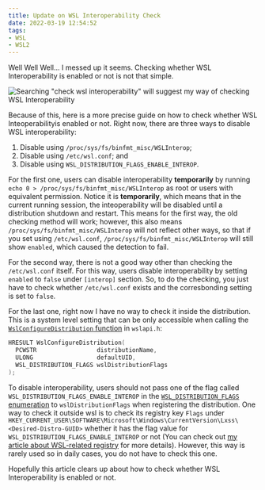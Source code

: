 ```yaml
---
title: Update on WSL Interoperability Check
date: 2022-03-19 12:54:52
tags:
- WSL
- WSL2
---
```


Well Well Well... I messed up it seems. Checking whether WSL Interoperability is enabled or not is not that simple.

![Searching "check wsl interoperability" will suggest my way of checking WSL Interoperability](https://cdn.patrickwu.space/posts/dev/wsl/wsl-wrong-interop.png)

Because of this, here is a more precise guide on how to check whether WSL Inteoperabilityis enabled or not. Right now, there are three ways to disable WSL interoperability:

1. Disable using `/proc/sys/fs/binfmt_misc/WSLInterop`;
2. Disable using `/etc/wsl.conf`; and
3. Disable using `WSL_DISTRIBUTION_FLAGS_ENABLE_INTEROP`.

For the first one, users can disable interoperability **temporarily** by running `echo 0 > /proc/sys/fs/binfmt_misc/WSLInterop` as root or users with equivalent permission. Notice it is **temporarily**, which means that in the current running session, the inteoperability will be disabled until a distribution shutdown and restart. This means for the first way, the old checking method will work; however, this also means `/proc/sys/fs/binfmt_misc/WSLInterop` will not reflect other ways, so that if you set using `/etc/wsl.conf`, `/proc/sys/fs/binfmt_misc/WSLInterop` will still show `enabled`, which caused the detection to fail. 

For the second way, there is not a good way other than checking the `/etc/wsl.conf` itself. For this way, users disable interoperability by setting `enabled` to `false` under `[interop]` section. So, to do the checking, you just have to check whether `/etc/wsl.conf` exists and the corresbonding setting is set to `false`. 

For the last one, right now I have no way to check it inside the distribution. This is a system level setting that can be only accessible when calling the [`WslConfigureDistribution` function](https://docs.microsoft.com/en-us/windows/win32/api/wslapi/nf-wslapi-wslconfiguredistribution) in `wslapi.h`:

```cpp
HRESULT WslConfigureDistribution(
  PCWSTR                 distributionName,
  ULONG                  defaultUID,
  WSL_DISTRIBUTION_FLAGS wslDistributionFlags
);
```

To disable interoperability, users should not pass one of the flag called `WSL_DISTRIBUTION_FLAGS_ENABLE_INTEROP` in the [`WSL_DISTRIBUTION_FLAGS` enumeration](https://docs.microsoft.com/en-us/windows/win32/api/wslapi/ne-wslapi-wsl_distribution_flags) to `wslDistributionFlags` when registering the distribution. One way to check it outside wsl is to check its registry key `Flags` under `HKEY_CURRENT_USER\SOFTWARE\Microsoft\Windows\CurrentVersion\Lxss\<Desired-Distro-GUID>` whether it has the flag value for `WSL_DISTRIBUTION_FLAGS_ENABLE_INTEROP` or not (You can check out [my article about WSL-related registry](https://patrickwu.space/2020/07/19/wsl-related-registry/) for more details). However, this way is rarely used so in daily cases, you do not have to check this one.

Hopefully this article clears up about how to check whether WSL Interoperability is enabled or not. 